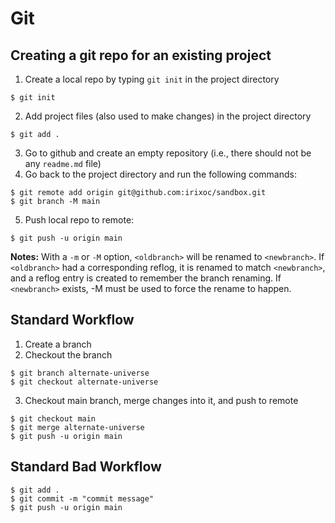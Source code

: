 # Git
## Creating a git repo for an existing project
1. Create a local repo by typing `git init` in the project directory
```git
$ git init
```
2. Add project files (also used to make changes) in the project directory
```git
$ git add .
```
3. Go to github and create an empty repository (i.e., there should not be any `readme.md` file)
4. Go back to the project directory and run the following commands:
```git
$ git remote add origin git@github.com:irixoc/sandbox.git
$ git branch -M main
```
5. Push local repo to remote:
```git
$ git push -u origin main
```
**Notes:** With a `-m` or `-M` option, `<oldbranch>` will be renamed to `<newbranch>`. If `<oldbranch>` had a corresponding reflog, it is renamed to match `<newbranch>`, and a reflog entry is created to remember the branch renaming. If `<newbranch>` exists, -M must be used to force the rename to happen.

## Standard Workflow
1. Create a branch
2. Checkout the branch
```git
$ git branch alternate-universe
$ git checkout alternate-universe
```
3. Checkout main branch, merge changes into it, and push to remote
```git
$ git checkout main
$ git merge alternate-universe
$ git push -u origin main
```
## Standard Bad Workflow
```git
$ git add .
$ git commit -m "commit message"
$ git push -u origin main
```